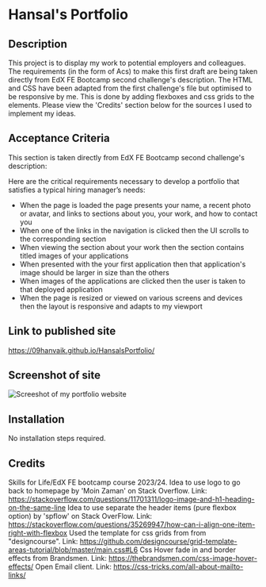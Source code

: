# Hansal's Portfolio

## Description

This project is to display my work to potential employers and colleagues.
The requirements (in the form of Acs) to make this first draft are being taken directly from EdX FE Bootcamp second challenge's description. 
The HTML and CSS have been adapted from the first challenge's file but optimised to be responsive by me. This is done by adding flexboxes and css grids to the elements.
Please view the 'Credits' section below for the sources I used to implement my ideas.


## Acceptance Criteria

This section is taken directly from EdX FE Bootcamp second challenge's description:

Here are the critical requirements necessary to develop a portfolio that satisfies a typical hiring manager’s needs:

* When the page is loaded the page presents your name, a recent photo or avatar, and links to sections about you, your work, and how to contact you
* When one of the links in the navigation is clicked then the UI scrolls to the corresponding section
* When viewing the section about your work then the section contains titled images of your applications
* When presented with the your first application then that application's image should be larger in size than the others
* When images of the applications are clicked then the user is taken to that deployed application
* When the page is resized or viewed on various screens and devices then the layout is responsive and adapts to my viewport

## Link to published site
https://09hanvaik.github.io/HansalsPortfolio/

## Screenshot of site
![Screeshot of my portfolio website](site-screenshot.jpg)

## Installation

No installation steps required.

## Credits

Skills for Life/EdX FE bootcamp course 2023/24.
Idea to use logo to go back to homepage by 'Moin Zaman' on Stack Overflow. Link: https://stackoverflow.com/questions/11701311/logo-image-and-h1-heading-on-the-same-line
Idea to use separate the header items (pure flexbox option) by 'spflow' on Stack OverFlow. Link: https://stackoverflow.com/questions/35269947/how-can-i-align-one-item-right-with-flexbox
Used the template for css grids from from "designcourse". Link: https://github.com/designcourse/grid-template-areas-tutorial/blob/master/main.css#L6
Css Hover fade in and border effects from Brandsmen. Link: https://thebrandsmen.com/css-image-hover-effects/
Open Email client. Link: https://css-tricks.com/all-about-mailto-links/

